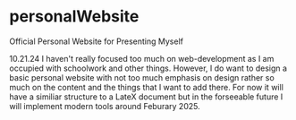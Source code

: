 # personalWebsite
Official Personal Website for Presenting Myself

10.21.24
I haven't really focused too much on web-development as I am occupied with schoolwork and other things. However, I do want to design a basic personal website with not too much emphasis on design rather so much on the content and the things that I want to add there. For now it will have a similiar structure to a LateX document but in the forseeable future I will implement modern tools around Feburary 2025. 
